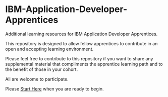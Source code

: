 # IBM-Application-Developer-Apprentices
Additional learning resources for IBM Application Developer Apprentices.
 
This repository is designed to allow fellow apprentices to contribute in an open and accepting learning environment.
 
Please feel free to contribute to this repository if you want to share any supplemental material that compliments the apprentice learning path and to the benefit of those in your cohort.
 
All are welcome to participate.
 
Please [Start Here](https://github.com/Cbarona/IBM-Application-Developer-Apprentices/tree/main/StartHere) when you are ready to begin.